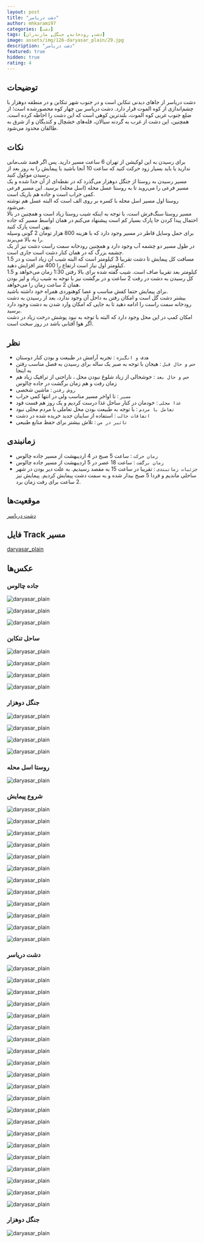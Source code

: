 ```yaml
---
layout: post
title: "دشت دریاسر"
author: mhkarami97
categories: [دشت]
tags: [دشت, رودخانه, جنگل, مازندران]
image: assets/img/126-daryasar_plain/29.jpg
description: "دشت دریاسر"
featured: true
hidden: true
rating: 4
---
```


## توضیحات
دشت دریاسر از جاهای دیدنی تنکابن است و در جنوب شهر تنکابن و در منطقه دوهزار با چشم‌اندازی از کوه الموت قرار دارد. دشت دریاسر بین چهار کوه محصورشده است؛ از ضلع جنوب غربی کوه الموت، بلندترین کوهی است که این دشت را احاطه کرده است. همچنین، این دشت از غرب به گردنه سیالان، قله‌های خشچال و کندیگان و از شرق به طالقان محدود می‌شود.  

## نکات
برای رسیدن به این لوکیشن از تهران 6 ساعت مسیر دارید. پس اگر قصد شب‌مانی ندارید یا باید بسیار زود حرکت کنید که ساعت 10 آنجا باشید یا پیمایش را به روز بعد از رسیدن موکول کنید.  
مسیر رسیدن به روستا از جنگل دوهزار می‌گذرد که در نقطه‌ای از آن جدا شده و یک مسیر فرعی را می‌روید تا به روستا عسل محله (اسل محله) برسید. این مسیر فرعی کمی خراب است و جاده هم باریک است.  
روستا اول مسیر اسل محله با کسره بر روی الف است که البته عسل هم نوشته می‌شود.  
مسیر روستا سنگ‌فرش است، با توجه به اینکه شیب روستا زیاد است و همچنین در بالا احتمال پیدا کردن جا پارک بسیار کم است پیشنهاد می‌کنم در همان اواسط مسیر که جاده پهن است پارک کنید.  
برای حمل وسایل قاطر در مسیر وجود دارد که با هزینه 800 هزار تومان 2 گونی وسیله را به بالا می‌برند.  
در طول مسیر دو چشمه آب وجود دارد و همچنین رودخانه سمت راست دشت نیز از یک چشمه بزرگ که در همان کنار دشت است جاری است.  
مسافت کل پیمایش تا دشت تقریبا 3 کیلومتر است که البته شیب آن زیاد است و در 1.5 کیلومتر اول نیاز است ارتفاع را 400 متر افزایش دهید.  
1.5 کیلومتر بعد تقریبا صاف است. شیب گفته شده برای بالا رفتن 1:30 زمان می‌خواهد و کل رسیدن به دشت در رفت 2 ساعت و در برگشت نیز با توجه به شیب زیاد و لیز بودن همان 2 ساعت زمان را می‌خواهد.  
برای پیمایش حتما کفش مناسب و عصا کوهنوردی همراه خود داشته باشید.  
بیشتر دشت گل است و امکان رفتن به داخل آن وجود ندارد، بعد از رسیدن به دشت رودخانه سمت راست را ادامه دهید تا به جایی که امکان وارد شدن به دشت وجود دارد برسید.  
امکان کمپ در این محل وجود دارد که البته با توجه به نبود پوشش درخت زیاد در دشت اگر هوا آفتابی باشد در روز سخت است.  

## نظر
 - `هدف و انگیزه` : تجربه آرامش در طبیعت و بودن کنار دوستان
 - `حس و حال قبل` : هیجان با توجه به صبر یک ساله برای رسیدن به فصل مناسب رفتن به اینجا
 - `حس و حال بعد` : خوشحالی از زیاد شلوغ نبودن محل ، ناراحتی از ترافیک زیاد هم زمان رفت و هم زمان برگشت در جاده چالوس
 - `روش رفتن` : ماشین شخصی
 - `مسیر` : تا اواخر مسیر مناسب ولی در انتها کمی خراب
 - `غذا محلی` : خودمان در کنار ساحل غذا درست کردیم و یک روز هم فست فود
 - `تعامل با مردم` : با توجه به طبیعت بودن محل تعاملی با مردم محلی نبود
 - `اتفاقات جالب` : استفاده از سایبان جدید خریده شده در دشت
 - `تاثیر در من` : تلاش بیشتر برای حفظ منابع طبیعی

## زمانبندی
 - `زمان حرکت` : ساعت 5 صبح در 4 اردیبهشت از مسیر جاده چالوس
 - `زمان برگشت` : ساعت 18 عصر در 5 اردیبهشت از مسیر جاده چالوس
 - `جزئیات زمانبندی` : تقریبا در ساعت 15 به مقصد رسیدیم. به علت دیر بودن در شهر ساحلی ماندیم و فردا 5 صبح بیدار شده و به سمت دشت پیمایش کردیم. پیمایش نیز 2 ساعت برای رفت زمان برد. 

## موقعیت‌ها
[دشت دریاسر](https://www.google.com/maps/place/%D8%AF%D8%B4%D8%AA+%D8%AF%D8%B1%DB%8C%D8%A7%D8%B3%D8%B1%E2%80%AD/data=!4m2!3m1!1s0x3f8b807e1070b083:0x586004d2dc42eb50?sa=X&ved=1t:155783&ictx=111)  

## فایل Track مسیر
[daryasar_plain](/assets/img/126-daryasar_plain/01.gpx)  

## عکس‌ها

### جاده چالوس

![daryasar_plain](/assets/img/126-daryasar_plain/01.jpg)  
  
![daryasar_plain](/assets/img/126-daryasar_plain/02.jpg)  
  
![daryasar_plain](/assets/img/126-daryasar_plain/03.jpg)  

### ساحل تنکابن
  
![daryasar_plain](/assets/img/126-daryasar_plain/04.jpg)  
  
![daryasar_plain](/assets/img/126-daryasar_plain/05.jpg)  
  
![daryasar_plain](/assets/img/126-daryasar_plain/06.jpg)  
  
![daryasar_plain](/assets/img/126-daryasar_plain/07.jpg)  

### جنگل دوهزار
  
![daryasar_plain](/assets/img/126-daryasar_plain/08.jpg)  
  
![daryasar_plain](/assets/img/126-daryasar_plain/09.jpg)  
  
![daryasar_plain](/assets/img/126-daryasar_plain/10.jpg)  
  
![daryasar_plain](/assets/img/126-daryasar_plain/11.jpg)  

### روستا اسل محله
  
![daryasar_plain](/assets/img/126-daryasar_plain/12.jpg)  

### شروع پیمایش
  
![daryasar_plain](/assets/img/126-daryasar_plain/13.jpg)  
  
![daryasar_plain](/assets/img/126-daryasar_plain/14.jpg)  
  
![daryasar_plain](/assets/img/126-daryasar_plain/15.jpg)  
  
![daryasar_plain](/assets/img/126-daryasar_plain/16.jpg)  
  
![daryasar_plain](/assets/img/126-daryasar_plain/17.jpg)  
  
![daryasar_plain](/assets/img/126-daryasar_plain/18.jpg)  
  
![daryasar_plain](/assets/img/126-daryasar_plain/19.jpg)  
  
![daryasar_plain](/assets/img/126-daryasar_plain/20.jpg)  
  
![daryasar_plain](/assets/img/126-daryasar_plain/21.jpg)  
  
![daryasar_plain](/assets/img/126-daryasar_plain/22.jpg)  
  
![daryasar_plain](/assets/img/126-daryasar_plain/23.jpg)  
  
![daryasar_plain](/assets/img/126-daryasar_plain/24.jpg)  

### دشت دریاسر
  
![daryasar_plain](/assets/img/126-daryasar_plain/25.jpg)  
  
![daryasar_plain](/assets/img/126-daryasar_plain/26.jpg)  
  
![daryasar_plain](/assets/img/126-daryasar_plain/27.jpg)  
  
![daryasar_plain](/assets/img/126-daryasar_plain/28.jpg)  

![daryasar_plain](/assets/img/126-daryasar_plain/29.jpg)  
  
![daryasar_plain](/assets/img/126-daryasar_plain/30.jpg)  
  
![daryasar_plain](/assets/img/126-daryasar_plain/31.jpg)  
  
![daryasar_plain](/assets/img/126-daryasar_plain/32.jpg)  
  
![daryasar_plain](/assets/img/126-daryasar_plain/33.jpg)  
  
![daryasar_plain](/assets/img/126-daryasar_plain/34.jpg)  
  
![daryasar_plain](/assets/img/126-daryasar_plain/35.jpg)  
  
![daryasar_plain](/assets/img/126-daryasar_plain/36.jpg)  
  
![daryasar_plain](/assets/img/126-daryasar_plain/37.jpg)  
  
![daryasar_plain](/assets/img/126-daryasar_plain/38.jpg)  
  
![daryasar_plain](/assets/img/126-daryasar_plain/39.jpg)  
  
![daryasar_plain](/assets/img/126-daryasar_plain/40.jpg)  
  
![daryasar_plain](/assets/img/126-daryasar_plain/41.jpg)  
  
![daryasar_plain](/assets/img/126-daryasar_plain/42.jpg)  
  
![daryasar_plain](/assets/img/126-daryasar_plain/43.jpg)  
  
![daryasar_plain](/assets/img/126-daryasar_plain/44.jpg)  
  
![daryasar_plain](/assets/img/126-daryasar_plain/45.jpg)  

### جنگل دوهزار
  
![daryasar_plain](/assets/img/126-daryasar_plain/46.jpg)  